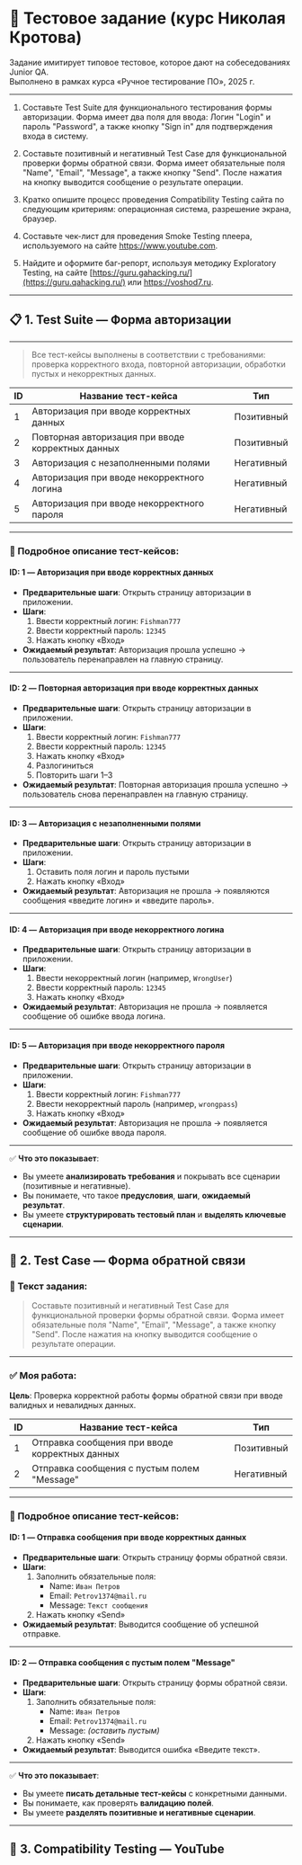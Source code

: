 #  📌 Тестовое задание (курс Николая Кротова)

Задание имитирует типовое тестовое, которое дают на собеседованиях Junior QA.  
Выполнено в рамках курса «Ручное тестирование ПО», 2025 г.

---

1. Составьте Test Suite для функционального тестирования формы авторизации. Форма имеет два поля для ввода: Логин "Login" и пароль "Password", а также кнопку "Sign in" для подтверждения входа в систему.

2. Составьте позитивный и негативный Test Case для функциональной проверки формы обратной связи. Форма имеет обязательные поля "Name", "Email", "Message", а также кнопку "Send". После нажатия на кнопку выводится сообщение о результате операции.

3. Кратко опишите процесс проведения Compatibility Testing сайта по следующим критериям: операционная система, разрешение экрана, браузер.

4. Составьте чек-лист для проведения Smoke Testing плеера, используемого на сайте https://www.youtube.com.

5. Найдите и оформите баг-репорт, используя методику Exploratory Testing, на сайте [https://guru.gahacking.ru/](https://guru.qahacking.ru/) или https://voshod7.ru.

---

## 📋 1. Test Suite — Форма авторизации


---

> Все тест-кейсы выполнены в соответствии с требованиями: проверка корректного входа, повторной авторизации, обработки пустых и некорректных данных.

| ID | Название тест-кейса                                | Тип       |
|----|---------------------------------------------------|-----------|
| 1  | Авторизация при вводе корректных данных           | Позитивный |
| 2  | Повторная авторизация при вводе корректных данных | Позитивный |
| 3  | Авторизация с незаполненными полями               | Негативный |
| 4  | Авторизация при вводе некорректного логина        | Негативный |
| 5  | Авторизация при вводе некорректного пароля        | Негативный |

---

### 🔹 Подробное описание тест-кейсов:

#### **ID: 1 — Авторизация при вводе корректных данных**
- **Предварительные шаги**: Открыть страницу авторизации в приложении.
- **Шаги**:
  1. Ввести корректный логин: `Fishman777`
  2. Ввести корректный пароль: `12345`
  3. Нажать кнопку «Вход»
- **Ожидаемый результат**: Авторизация прошла успешно → пользователь перенаправлен на главную страницу.

---

#### **ID: 2 — Повторная авторизация при вводе корректных данных**
- **Предварительные шаги**: Открыть страницу авторизации в приложении.
- **Шаги**:
  1. Ввести корректный логин: `Fishman777`
  2. Ввести корректный пароль: `12345`
  3. Нажать кнопку «Вход»
  4. Разлогиниться
  5. Повторить шаги 1–3
- **Ожидаемый результат**: Повторная авторизация прошла успешно → пользователь снова перенаправлен на главную страницу.

---

#### **ID: 3 — Авторизация с незаполненными полями**
- **Предварительные шаги**: Открыть страницу авторизации в приложении.
- **Шаги**:
  1. Оставить поля логин и пароль пустыми
  2. Нажать кнопку «Вход»
- **Ожидаемый результат**: Авторизация не прошла → появляются сообщения «введите логин» и «введите пароль».

---

#### **ID: 4 — Авторизация при вводе некорректного логина**
- **Предварительные шаги**: Открыть страницу авторизации в приложении.
- **Шаги**:
  1. Ввести некорректный логин (например, `WrongUser`)
  2. Ввести корректный пароль: `12345`
  3. Нажать кнопку «Вход»
- **Ожидаемый результат**: Авторизация не прошла → появляется сообщение об ошибке ввода логина.

---

#### **ID: 5 — Авторизация при вводе некорректного пароля**
- **Предварительные шаги**: Открыть страницу авторизации в приложении.
- **Шаги**:
  1. Ввести корректный логин: `Fishman777`
  2. Ввести некорректный пароль (например, `wrongpass`)
  3. Нажать кнопку «Вход»
- **Ожидаемый результат**: Авторизация не прошла → появляется сообщение об ошибке ввода пароля.

---

✅ **Что это показывает**:
- Вы умеете **анализировать требования** и покрывать все сценарии (позитивные и негативные).
- Вы понимаете, что такое **предусловия**, **шаги**, **ожидаемый результат**.
- Вы умеете **структурировать тестовый план** и **выделять ключевые сценарии**.

---

## 📝 2. Test Case — Форма обратной связи

### 📜 Текст задания:
> Составьте позитивный и негативный Test Case для функциональной проверки формы обратной связи. Форма имеет обязательные поля "Name", "Email", "Message", а также кнопку "Send". После нажатия на кнопку выводится сообщение о результате операции.

---

### ✅ Моя работа:

**Цель**: Проверка корректной работы формы обратной связи при вводе валидных и невалидных данных.

| ID | Название тест-кейса                     | Тип       |
|----|------------------------------------------|-----------|
| 1  | Отправка сообщения при вводе корректных данных | Позитивный |
| 2  | Отправка сообщения с пустым полем "Message"   | Негативный |

---

### 🔹 Подробное описание тест-кейсов:

#### **ID: 1 — Отправка сообщения при вводе корректных данных**
- **Предварительные шаги**: Открыть страницу формы обратной связи.
- **Шаги**:
  1. Заполнить обязательные поля:
     - Name: `Иван Петров`
     - Email: `Petrov1374@mail.ru`
     - Message: `Текст сообщения`
  2. Нажать кнопку «Send»
- **Ожидаемый результат**: Выводится сообщение об успешной отправке.

---

#### **ID: 2 — Отправка сообщения с пустым полем "Message"**
- **Предварительные шаги**: Открыть страницу формы обратной связи.
- **Шаги**:
  1. Заполнить обязательные поля:
     - Name: `Иван Петров`
     - Email: `Petrov1374@mail.ru`
     - Message: *(оставить пустым)*
  2. Нажать кнопку «Send»
- **Ожидаемый результат**: Выводится ошибка «Введите текст».

---

✅ **Что это показывает**:
- Вы умеете **писать детальные тест-кейсы** с конкретными данными.
- Вы понимаете, как проверять **валидацию полей**.
- Вы умеете **разделять позитивные и негативные сценарии**.

---

## 🧭 3. Compatibility Testing — YouTube

